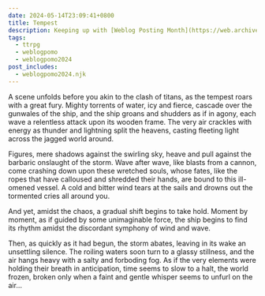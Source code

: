 ```yaml
---
date: 2024-05-14T23:09:41+0800
title: Tempest
description: Keeping up with [Weblog Posting Month](https://web.archive.org/web/20240420081004/https://weblog.anniegreens.lol/weblog-posting-month-2024) has been *tiring*, so I’m going to take the slightly easy way out today by posting a short excerpt from a <abbr title="Dungeons and Dragons">D&D</abbr> story/campaign I’ve been writing on and off for a couple of years.
tags:
  - ttrpg
  - weblogpomo
  - weblogpomo2024
post_includes:
  - weblogpomo2024.njk
---
```


A scene unfolds before you akin to the clash of titans, as the tempest roars with a great fury. Mighty torrents of water, icy and fierce, cascade over the gunwales of the ship, and the ship groans and shudders as if in agony, each wave a relentless attack upon its wooden frame. The very air crackles with energy as thunder and lightning split the heavens, casting fleeting light across the jagged world around.

Figures, mere shadows against the swirling sky, heave and pull against the barbaric onslaught of the storm. Wave after wave, like blasts from a cannon, come crashing down upon these wretched souls, whose fates, like the ropes that have calloused and shredded their hands, are bound to this ill-omened vessel. A cold and bitter wind tears at the sails and drowns out the tormented cries all around you.

And yet, amidst the chaos, a gradual shift begins to take hold. Moment by moment, as if guided by some unimaginable force, the ship begins to find its rhythm amidst the discordant symphony of wind and wave.

Then, as quickly as it had begun, the storm abates, leaving in its wake an unsettling silence. The roiling waters soon turn to a glassy stillness, and the air hangs heavy with a salty and forboding fog. As if the very elements were holding their breath in anticipation, time seems to slow to a halt, the world frozen, broken only when a faint and gentle whisper seems to unfurl on the air…

